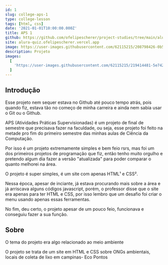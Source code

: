 ```yaml
---
id: 1
slug: college-aps-1
type: college-lesson
tags: [html, css]
date: '2021-01-01T10:00:00.000Z'
title: APS 1
github: https://github.com/ofelipescherer/project-studies/tree/main/alura/alura-quiz
site: alura-quiz.ofelipescherer.vercel.app
image: https://user-images.githubusercontent.com/62115215/208798426-0b528230-530f-446f-9c1e-04df1b18835d.png
description: Projeto
images:
  [
    'https://user-images.githubusercontent.com/62115215/219414481-5e742828-8b76-45ef-8d0a-f98fdfba2aa1.gif'
  ]
---
```


## Introdução

Esse projeto nem sequer estava no Github até pouco tempo atrás, pois quando fiz, estava tão no começo de minha carreira e ainda nem sabia usar o Git ou o Github.

APS (Atividades Práticas Supervisionadas) é um projeto de final de semestre que precisava fazer na faculdade, ou seja, esse projeto foi feito na metade pro fim do primeiro semestre das minhas aulas de Ciência da Computação.

Por isso é um projeto extremamente simples e bem feio rsrs, mas foi um dos primeiros projetos de programação que fiz, então tenho muito orgulho e pretendo algum dia fazer a versão "atualizada" para poder comparar o quanto melhorei na área.

O projeto é super simples, é um site com apenas HTML¹ e CSS².

Nessa época, apesar de inciante, já estava procurando mais sobre a área e já arriscava alguns códigos javascript, porém, o professor disse que o site era apenas para ter HTML e CSS, por isso lembro que um desafio foi criar o menu usando apenas essas ferramentas.

No fim, deu certo, o projeto apesar de um pouco feio, funcionava e conseguiu fazer a sua função.

## Sobre

O tema do projeto era algo relacionado ao meio ambiente

O projeto se trata de um site em HTML e CSS sobre ONGs ambientais, locais de coleta de lixo em campinas- Eco Pontos

